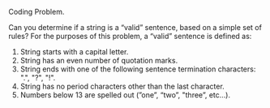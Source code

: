 Coding Problem.

Can you determine if a string is a “valid” sentence, based on a simple set of rules? 
For the purposes of this problem, a “valid” sentence is defined as:
1. String starts with a capital letter. 
2. String has an even number of quotation marks. 
3. String ends with one of the following sentence termination characters: ".", "?", "!". 
4. String has no period characters other than the last character. 
5. Numbers below 13 are spelled out (”one”, “two”, "three”, etc…).
